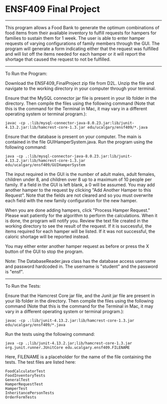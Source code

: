 # ENSF409 Final Project
------------------------

This program allows a Food Bank to generate the optimum combinations of food items from their available inventory to fulfill requests for hampers for families to sustain them for 1 week. The user is able to enter hamper requests of varying configurations of family members through the GUI. The program will generate a form indicating either that the request was fulfilled and will list off the items needed for each hamper or it will report the shortage that caused the request to not be fulfilled.

- - - - - - - - - - - - - - - - - - - - - - - -

To Run the Program:

Download the ENSF409_FinalProject zip file from D2L. Unzip the file and navigate to the working directory in your computer through your terminal.

Ensure that the MySQL connector jar file is present in your lib folder in the directory. Then compile the files using the following command (Note that this is the command for the Terminal in Mac, it may vary in a different operating system or terminal program.):

	javac -cp .:lib/mysql-connector-java-8.0.23.jar:lib/junit-4.13.2.jar:lib/hamcrest-core-1.3.jar edu/ucalgary/ensf409/*.java

Ensure that the database is present on your computer. The main is contained in the file GUIHamperSystem.java. Run the program using the following command:

	java -cp .:lib/mysql-connector-java-8.0.23.jar:lib/junit-4.13.2.jar:lib/hamcrest-core-1.3.jar edu/ucalgary/ensf409/GUIHamperSystem


The input required in the GUI is the number of adult males, adult females, children under 8, and children over 8 up to a maximum of 10 people per family. If a field in the GUI is left blank, a 0 will be assumed.  You may add another hamper to the request by clicking "Add Another Hamper to this Request". Note that the fields are not cleared and so you must overwrite each field with the new family configuration for the new hamper.

When you are done adding hampers, click "Process Hamper Request." Please wait patiently for the algorithm to perform the calculations. When it is done, the program will notify you. Review the text file created in the working directory to see the result of the request. If it is successful, the items required for each hamper will be listed. If it was not successful, the caloric shortage will be reported instead.

You may either enter another hamper request as before or press the X button of the GUI to stop the program.

Note: The DatabaseReader.java class has the database access username and password hardcoded in. The username is "student" and the password is "ensf".

- - - - - - - - - - - - - - - - - - - - - - - -

To Run the Tests:

Ensure that the Hamcrest Core jar file, and the Junit jar file are present in your lib folder in the directory. Then compile the files using the following command (Note that this is the command for the Terminal in Mac, it may vary in a different operating system or terminal program.):

	javac -cp .:lib/junit-4.13.2.jar:lib/hamcrest-core-1.3.jar edu/ucalgary/ensf409/*.java

Run the tests using the following command:

	java -cp .;lib/junit-4.13.2.jar;lib/hamcrest-core-1.3.jar org.junit.runner.JUnitCore edu.ucalgary.ensf409.FILENAME

Here, FILENAME is a placeholder for the name of the file containing the tests. The test files are listed here:

	FoodCalculatorTest
	FoodInventoryTests
	GeneralTest
	HamperRequestTest
	HamperTest
	InheritancePersonTests
	OrderFormTests

